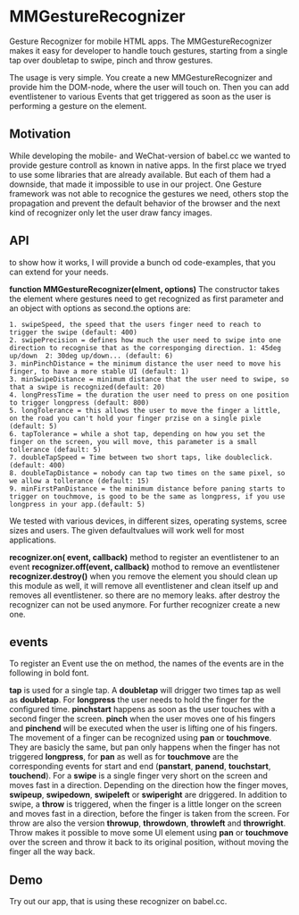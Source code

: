 # MMGestureRecognizer
Gesture Recognizer for mobile HTML apps. The MMGestureRecognizer makes it easy for developer to handle touch gestures, starting from a single tap over doubletap to swipe, pinch and throw gestures. 

The usage is very simple. You create a new MMGestureRecognizer and provide him the DOM-node, where the user will touch on. Then you can add eventlistener to various Events that get triggered as soon as the user is performing a gesture on the element. 

## Motivation
While developing the mobile- and WeChat-version of babel.cc we wanted to provide gesture controll as known in native apps. In the first place we tryed to use some libraries that are already available. But each of them had a downside, that made it impossible to use in our project. One Gesture framework was not able to recognice the gestures we need, others stop the propagation and prevent the default behavior of the browser and the next kind of recognizer only let the user draw fancy images.

## API
to show how it works, I will provide a bunch od code-examples, that you can extend for your needs.

**function MMGestureRecognizer(elment, options)**
The constructor takes the element where gestures need to get recognized as first parameter and an object with options as second.the options are:

    1. swipeSpeed, the speed that the users finger need to reach to trigger the swipe (default: 400)
    2. swipePrecision = defines how much the user need to swipe into one direction to recognise that as the corresponging direction. 1: 45deg up/down  2: 30deg up/down... (default: 6)
    3. minPinchDistance = the minimum distance the user need to move his finger, to have a more stable UI (default: 1)
    3. minSwipeDistance = minimum distance that the user need to swipe, so that a swipe is recognized(default: 20)
    4. longPressTime = the duration the user need to press on one position to trigger longpress (default: 800)
    5. longTolerance = this allows the user to move the finger a little, on the road you can't hold your finger przise on a single pixle (default: 5)
    6. tapTolerance = while a shot tap, depending on how you set the finger on the screen, you will move, this parameter is a small tollerance (default: 5)
    7. doubleTapSpeed = Time between two short taps, like doubleclick. (default: 400)
    8. doubleTapDistance = nobody can tap two times on the same pixel, so we allow a tollerance (default: 15)
    9. minFirstPanDistance = the minimum distance before paning starts to trigger on touchmove, is good to be the same as longpress, if you use longpress in your app.(default: 5)
We tested with various devices, in different sizes, operating systems, scree sizes and users. The given defaultvalues will work well for most applications.


**recognizer.on( event, callback)** method to register an eventlistener to an event
**recognizer.off(event, callback)** mothod to remove an eventlistener
**recognizer.destroy()** when you remove the element you should clean up this module as well, it will remove all eventlistener and clean itself up and removes all eventlistener. so there are no memory leaks. after destroy the recognizer can not be used anymore. For further recognizer create a new one.


## events
To register an Event use the on method, the names of the events are in the following in bold font.

**tap** is used for a single tap. A **doubletap** will drigger two times tap as well as **doubletap**. For **longpress** the user needs to hold the finger for the configured time. **pinchstart** happens as soon as the user touches with a second finger the screen. **pinch** when the user moves one of his fingers and **pinchend** will be executed when the user is lifting one of his fingers.
The movement of a finger can be recognized using **pan** or **touchmove**. They are basicly the same, but pan only happens when the finger has not triggered **longpress**, for **pan** as well as for **touchmove** are the corresponding events for start and end (**panstart**, **panend**, **touchstart**, **touchend**). For a **swipe** is a single finger very short on the screen and moves fast in a direction. Depending on the direction how the finger moves, **swipeup**, **swipedown**, **swipeleft** or **swiperight** are driggered. In addition to swipe, a **throw** is triggered, when the finger is a little longer on the screen and moves fast in a direction, before the finger is taken from the screen. For throw are also the version **throwup**, **throwdown**, **throwleft** and **throwright**. Throw makes it possible to move some UI element using **pan** or **touchmove** over the screen and throw it back to its original position, without moving the finger all the way back.

## Demo
Try out our app, that is using these recognizer on babel.cc.





